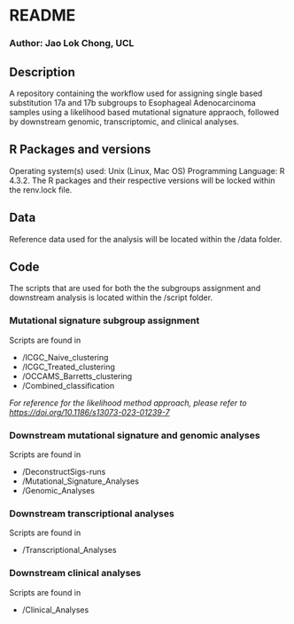 # README

### Author: Jao Lok Chong, UCL

## Description
A repository containing the workflow used for assigning single based substitution 17a and 17b subgroups to Esophageal Adenocarcinoma samples using a likelihood based mutational signature appraoch, followed by downstream genomic, transcriptomic, and clinical analyses. 

## R Packages and versions
Operating system(s) used: Unix (Linux, Mac OS) Programming Language: R 4.3.2.
The R packages and their respective versions will be locked within the renv.lock file.

## Data
Reference data used for the analysis will be located within the /data folder.

## Code
The scripts that are used for both the the subgroups assignment and downstream analysis is located within the /script folder. 

### Mutational signature subgroup assignment 
Scripts are found in 
- /ICGC_Naive_clustering
- /ICGC_Treated_clustering
- /OCCAMS_Barretts_clustering
- /Combined_classification

*For reference for the likelihood method approach, please refer to https://doi.org/10.1186/s13073-023-01239-7*

### Downstream mutational signature and genomic analyses
Scripts are found in 
- /DeconstructSigs-runs
- /Mutational_Signature_Analyses
- /Genomic_Analyses

### Downstream transcriptional analyses
Scripts are found in 
- /Transcriptional_Analyses

### Downstream clinical analyses
Scripts are found in 
- /Clinical_Analyses
